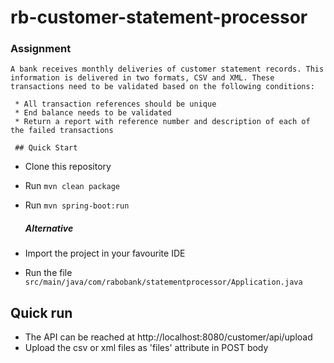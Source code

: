 # rb-customer-statement-processor

### Assignment ###

	A bank receives monthly deliveries of customer statement records. This information is delivered in two formats, CSV and XML. These transactions need to be validated based on the following conditions:
  
     * All transaction references should be unique
     * End balance needs to be validated 
     * Return a report with reference number and description of each of the failed transactions
     
     ## Quick Start

 * Clone this repository
 * Run `mvn clean package`
 * Run `mvn spring-boot:run`
 
     ##### Alternative

 * Import the project in your favourite IDE
 * Run the file `src/main/java/com/rabobank/statementprocessor/Application.java`
 
 ## Quick run
 
 * The API can be reached at http://localhost:8080/customer/api/upload
 * Upload the csv or xml files as 'files' attribute in POST body